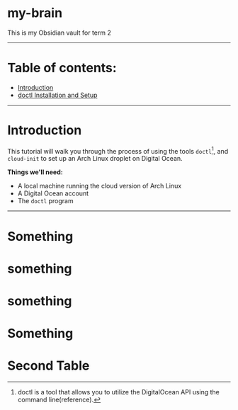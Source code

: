 # my-brain
This is my Obsidian vault for term 2


---
# Table of contents:
- [Introduction](#Introduction)
- [doctl Installation and Setup](#Second-Table)

--- 
# Introduction

This tutorial will walk you through the process of using the tools `doctl`[^1], and `cloud-init` to set up an Arch Linux droplet on Digital Ocean. 

**Things we'll need:**
- A local machine running the cloud version of Arch Linux
- A Digital Ocean account
- The `doctl` program

[^1]: doctl is a tool that allows you to utilize the DigitalOcean API using the command line(reference).

--- 

# Something




# something






# something






# Something









# Second Table


